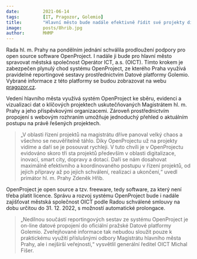 ```yaml
---
date:         2021-06-14
tags:         [IT, Pragozor, Golemio]
title:        "Hlavní město bude nadále efektivně řídit své projekty díky open source OpenProject"
image: 	      posts/8hrib.jpg
author:       MHMP
---
```


Rada hl. m. Prahy na pondělním jednání schválila prodloužení podpory pro open source software OpenProject. I nadále ji bude pro hlavní město spravovat městská společnost Operátor ICT, a.s. (OICT). Tímto krokem je zabezpečen plynulý chod systému OpenProject, ze kterého Praha využívá pravidelné reportingové sestavy prostřednictvím Datové platformy Golemio. Vybrané informace z této platformy se budou zobrazovat na webu [pragozor.cz](https://www.pragozor.cz/).

Vedení hlavního města využívá systém OpenProject ke sběru, evidenci a vizualizaci dat o klíčových projektech uskutečňovaných Magistrátem hl. m. Prahy a jeho příspěvkovými organizacemi. Zároveň prostřednictvím propojení s webovým rozhraním umožňuje jednoduchý přehled o aktuálním postupu na právě řešených projektech.

> „V oblasti řízení projektů na magistrátu dříve panoval velký chaos a všechno se neuvěřitelně táhlo. Díky OpenProjectu už na projekty vidíme a daří se je posouvat rychleji. V tuto chvíli je v OpenProjectu evidováno skoro tři sta projektů především v oblasti digitalizace, inovací, smart city, dopravy a dotací. Daří se nám dosahovat maximálně efektivního a koordinovaného postupu v řízení projektů, od jejich přípravy až po jejich schválení, realizaci a ukončení,“ uvedl primátor hl. m. Prahy Zdeněk Hřib.

OpenProject je open source a tzv. freeware, tedy software, za který není třeba platit licence. Správu a rozvoj systému OpenProject bude i nadále zajišťovat městská společnost OICT podle Radou schválené smlouvy na dobu určitou do 31. 12. 2022, s možností automatické prolongace.

> „Nedílnou součástí reportingových sestav ze systému OpenProject je on-line datové propojení do oficiální pražské Datové platformy Golemio. Zveřejňované informace tak nebudou sloužit pouze k praktickému využití příslušnými odbory Magistrátu hlavního města Prahy, ale i nejširší veřejnosti,“ vysvětlil generální ředitel OICT Michal Fišer.

 

